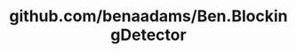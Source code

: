 ---
layout: post
title: github.com/benaadams/Ben.BlockingDetector
categories: link
tags: [انگلیسی, برنامه‌نویسی]
---